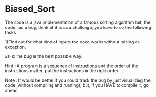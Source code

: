# Biased_Sort
The code is a java implementation of a famous sorting algorithm but, the code has a bug, think of this as a challenge, you have to do the following tasks

1)Find out for what kind of inputs the code works without raising an exception.

2)Fix the bug in the best possible way.

Hint : A program is a sequence of instructions and the order of the instructions matter, put the instructions in the right order.

Note : It would be better if you could track the bug by just visualizing the code (without compiling and running), but, if you HAVE to compile it, go ahead.
